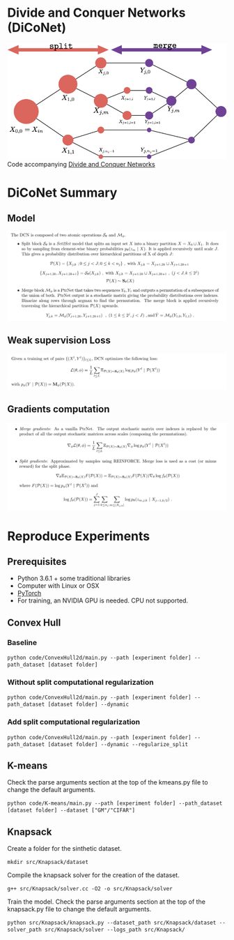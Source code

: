 # Divide and Conquer Networks (DiCoNet)

![figgeneral](imgs/figgeneral.png)
Code accompanying [Divide and Conquer Networks](https://arxiv.org/pdf/1611.02401.pdf)
# DiCoNet Summary
## Model

![eq1](imgs/eq1.png)

## Weak supervision Loss

![eq1](imgs/eq2.png)

## Gradients computation

![eq1](imgs/eq3.png)

# Reproduce Experiments
## Prerequisites

- Python 3.6.1 + some traditional libraries
- Computer with Linux or OSX
- [PyTorch](http://pytorch.org)
- For training, an NVIDIA GPU is needed. CPU not supported.

## Convex Hull
### Baseline
```
python code/ConvexHull2d/main.py --path [experiment folder] --path_dataset [dataset folder]
```
### Without split computational regularization
```
python code/ConvexHull2d/main.py --path [experiment folder] --path_dataset [dataset folder] --dynamic
```
### Add split computational regularization
```
python code/ConvexHull2d/main.py --path [experiment folder] --path_dataset [dataset folder] --dynamic --regularize_split
```

## K-means

Check the parse arguments section at the top of the kmeans.py file to change the default arguments.
```
python code/K-means/main.py --path [experiment folder] --path_dataset [dataset folder] --dataset ["GM"/"CIFAR"]
```

## Knapsack

Create a folder for the sinthetic dataset.
```
mkdir src/Knapsack/dataset
```
Compile the knapsack solver for the creation of the dataset.
```
g++ src/Knapsack/solver.cc -O2 -o src/Knapsack/solver
```
Train the model. Check the parse arguments section at the top of the knapsack.py file to change the default arguments.
```
python src/Knapsack/knapsack.py --dataset_path src/Knapsack/dataset --solver_path src/Knapsack/solver --logs_path src/Knapsack/

```


